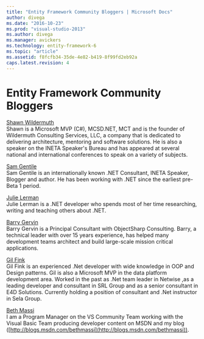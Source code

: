```yaml
---
title: "Entity Framework Community Bloggers | Microsoft Docs"
author: divega
ms.date: "2016-10-23"
ms.prod: "visual-studio-2013"
ms.author: divega
ms.manager: avickers
ms.technology: entity-framework-6
ms.topic: "article"
ms.assetid: f8fcfb34-35de-4e82-b419-8f99fd2eb92a
caps.latest.revision: 4
---
```

# Entity Framework Community Bloggers
[Shawn Wildermuth](http://wildermuth.com/Tag/ADO.NET%20Data%20Services)  
Shawn is a Microsoft MVP (C#), MCSD.NET, MCT and is the founder of Wildermuth Consulting Services, LLC, a company that is dedicated to delivering architecture, mentoring and software solutions. He is also a speaker on the INETA Speaker's Bureau and has appeared at several national and international conferences to speak on a variety of subjects.  

[Sam Gentile](http://samgentile.com/Web/)  
Sam Gentile is an internationally known .NET Consultant, INETA Speaker, Blogger and author. He has been working with .NET since the earliest pre-Beta 1 period.  

[Julie Lerman](http://thedatafarm.com/blog/)  
Julie Lerman is a .NET developer who spends most of her time researching, writing and teaching others about .NET.  

[Barry Gervin](http://blogs.objectsharp.com/cs/blogs/barry/)  
Barry Gervin is a Principal Consultant with ObjectSharp Consulting. Barry, a technical leader with over 15 years experience, has helped many development teams architect and build large-scale mission critical applications.  

[Gil Fink](http://blogs.microsoft.co.il/gilf/)  
Gil Fink is an experienced .Net developer with wide knowledge in OOP and Design patterns. Gil is also a Microsoft MVP in the data platform development area. Worked in the past as .Net team leader in Netwise ,as a leading developer and consultant in SRL Group and as a senior consultant in E4D Solutions. Currently holding a position of consultant and .Net instructor in Sela Group.  

[Beth Massi](http://blogs.msdn.com/bethmassi/archive/tags/ado.net%20data%20services/default.aspx)  
I am a Program Manager on the VS Community Team working with the Visual Basic Team producing developer content on MSDN and my blog ([http://blogs.msdn.com/bethmassi](http://blogs.msdn.com/bethmassi)).  
